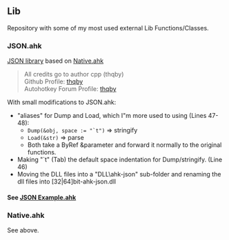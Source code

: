 ## Lib

Repository with some of my most used external Lib Functions/Classes.

### JSON.ahk

[JSON library](https://www.autohotkey.com/boards/viewtopic.php?p=446749#p446749) based on [Native.ahk](https://www.autohotkey.com/boards/viewtopic.php?p=445069#p445069)

> All credits go to author cpp (thqby)  
> Github Profile: [thqby](https://github.com/thqby)  
> Autohotkey Forum Profile: [thqby](https://www.autohotkey.com/boards/memberlist.php?mode=viewprofile&u=133937&sid=288b949250e308d97df072f5e58908ff)

With small modifications to JSON.ahk:

*   "aliases" for Dump and Load, which I"m more used to using (Lines 47-48):
    *   ``Dump(&obj, space := "`t")`` => stringify
    *   `Load(&str)` => parse
    *   Both take a ByRef &parameter and forward it normally to the original functions.
*   Making "\`t" (Tab) the default space indentation for Dump/stringify. (Line 46)
*   Moving the DLL files into a "DLL\\ahk-json" sub-folder and renaming the dll files into \[32|64\]bit-ahk-json.dll

#### See [JSON Example.ahk](https://github.com/marium0505/Lib/blob/main/Examples/Inifile/JSON_Example.ahk)

### Native.ahk

See above.
